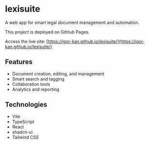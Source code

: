 # lexisuite

A web app for smart legal document management and automation.

This project is deployed on GitHub Pages.

Access the live site: [https://igor-kan.github.io/lexisuite/](https://igor-kan.github.io/lexisuite/)

## Features
- Document creation, editing, and management
- Smart search and tagging
- Collaboration tools
- Analytics and reporting

## Technologies
- Vite
- TypeScript
- React
- shadcn-ui
- Tailwind CSS
